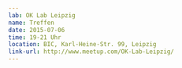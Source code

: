 ```yaml
---
lab: OK Lab Leipzig
name: Treffen
date: 2015-07-06
time: 19-21 Uhr
location: BIC, Karl-Heine-Str. 99, Leipzig
link-url: http://www.meetup.com/OK-Lab-Leipzig/
---
```

